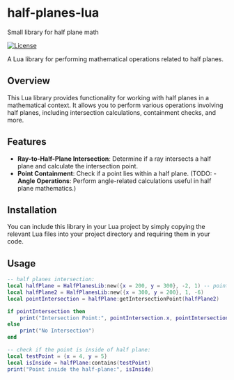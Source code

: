 # half-planes-lua
Small library for half plane math

[![License](https://img.shields.io/badge/license-CC0--1.0-green)](LICENSE)

A Lua library for performing mathematical operations related to half planes.

## Overview

This Lua library provides functionality for working with half planes in a mathematical context. It allows you to perform various operations involving half planes, including intersection calculations, containment checks, and more.

## Features

- **Ray-to-Half-Plane Intersection**: Determine if a ray intersects a half plane and calculate the intersection point.
- **Point Containment**: Check if a point lies within a half plane.
(TODO: - **Angle Operations**: Perform angle-related calculations useful in half plane mathematics.)

## Installation

You can include this library in your Lua project by simply copying the relevant Lua files into your project directory and requiring them in your code.

## Usage

```lua
-- half planes intersection:
local halfPlane = HalfPlanesLib:new({x = 200, y = 300}, -2, 1) -- point and direction as vector (not normilized)
local halfPlane2 = HalfPlanesLib:new({x = 300, y = 200}, 1, -6)
local pointIntersection = halfPlane:getIntersectionPoint(halfPlane2)

if pointIntersection then
    print("Intersection Point:", pointIntersection.x, pointIntersection.y)
else
    print("No Intersection")
end
```

```lua
-- check if the point is inside of half plane:
local testPoint = {x = 4, y = 5}
local isInside = halfPlane:contains(testPoint)
print("Point inside the half-plane:", isInside)
```
